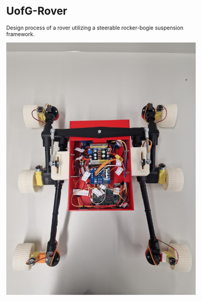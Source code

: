 # UofG-Rover
Design process of a rover utilizing a steerable rocker-bogie suspension framework.
<p align="center">
  <img src="Testing Pic&Vid/top view.jpg">
</p>
